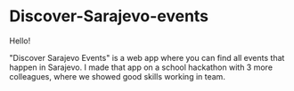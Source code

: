 # Discover-Sarajevo-events

Hello!

"Discover Sarajevo Events" is a web app where you can find all events that happen in Sarajevo. I made that app on a school hackathon with 3 more colleagues, where we showed good skills working in team.
